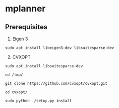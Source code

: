 # mplanner

## Prerequisites

1. Eigen 3

```
sudo apt install libeigen3-dev libsuitesparse-dev
```

2. CVXOPT

```
sudo apt install libsuitesparse-dev

cd /tmp/

git clone https://github.com/cvxopt/cvxopt.git

cd cvxopt/

sudo python ./setup.py install
```
